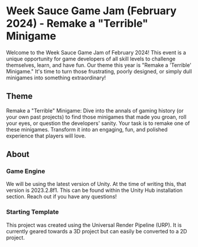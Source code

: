 # Week Sauce Game Jam (February 2024) - Remake a "Terrible" Minigame

Welcome to the Week Sauce Game Jam of February 2024! This event is a unique opportunity for game developers of all skill levels to challenge themselves, learn, and have fun. Our theme this year is "Remake a 'Terrible' Minigame." It's time to turn those frustrating, poorly designed, or simply dull minigames into something extraordinary!

## Theme

Remake a "Terrible" Minigame: Dive into the annals of gaming history (or your own past projects) to find those minigames that made you groan, roll your eyes, or question the developers' sanity. Your task is to remake one of these minigames. Transform it into an engaging, fun, and polished experience that players will love.

## About

### Game Engine

We will be using the latest version of Unity. At the time of writing this, that version is 2023.2.8f1. This can be found within the Unity Hub installation section. Reach out if you have any questions!

### Starting Template

This project was created using the Universal Render Pipeline (URP). It is currently geared towards a 3D project but can easily be converted to a 2D project.
